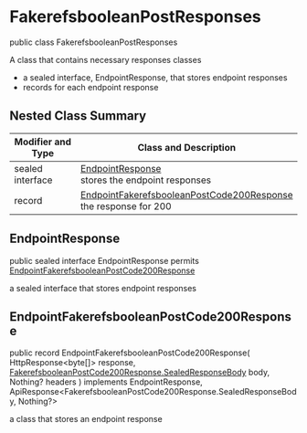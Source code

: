 # FakerefsbooleanPostResponses

public class FakerefsbooleanPostResponses

A class that contains necessary responses classes
- a sealed interface, EndpointResponse, that stores endpoint responses
- records for each endpoint response

## Nested Class Summary
| Modifier and Type | Class and Description |
| ----------------- | --------------------- |
| sealed interface | [EndpointResponse](#endpointresponse)<br> stores the endpoint responses |
| record | [EndpointFakerefsbooleanPostCode200Response](#endpointfakerefsbooleanpostcode200response)<br> the response for 200 |

## EndpointResponse
public sealed interface EndpointResponse permits<br>
[EndpointFakerefsbooleanPostCode200Response](#endpointfakerefsbooleanpostcode200response)

a sealed interface that stores endpoint responses

## EndpointFakerefsbooleanPostCode200Response
public record EndpointFakerefsbooleanPostCode200Response(
    HttpResponse<byte[]> response,
    [FakerefsbooleanPostCode200Response.SealedResponseBody](../../../paths/fakerefsboolean/post/responses/FakerefsbooleanPostCode200Response.md#sealedresponsebody) body,
    Nothing? headers
) implements EndpointResponse, ApiResponse<FakerefsbooleanPostCode200Response.SealedResponseBody, Nothing?><br>

a class that stores an endpoint response

